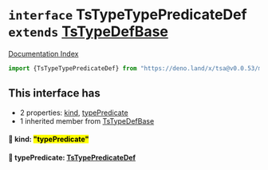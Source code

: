 # `interface` TsTypeTypePredicateDef `extends` [TsTypeDefBase](../private.interface.TsTypeDefBase/README.md)

[Documentation Index](../README.md)

```ts
import {TsTypeTypePredicateDef} from "https://deno.land/x/tsa@v0.0.53/mod.ts"
```

## This interface has

- 2 properties:
[kind](#-kind-typepredicate),
[typePredicate](#-typepredicate-tstypepredicatedef)
- 1 inherited member from [TsTypeDefBase](../private.interface.TsTypeDefBase/README.md)


#### 📄 kind: <mark>"typePredicate"</mark>



#### 📄 typePredicate: [TsTypePredicateDef](../interface.TsTypePredicateDef/README.md)



